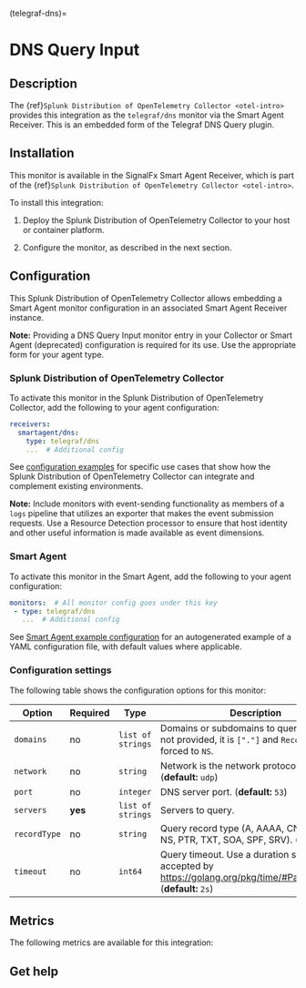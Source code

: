 (telegraf-dns)=

# DNS Query Input

<meta name="description" content="Use this Splunk Observability Cloud integration for the Telegraf DNS monitor. See benefits, install, configuration, and metrics">

## Description

The {ref}`Splunk Distribution of OpenTelemetry Collector <otel-intro>` provides this integration as the `telegraf/dns` monitor via the Smart Agent Receiver. This is an embedded form of the Telegraf DNS Query plugin.

##  Installation

This monitor is available in the SignalFx Smart Agent Receiver, which is part of the {ref}`Splunk Distribution of OpenTelemetry Collector <otel-intro>`.

To install this integration:

1. Deploy the Splunk Distribution of OpenTelemetry Collector to your host or container platform.

2. Configure the monitor, as described in the next section.

## Configuration

This Splunk Distribution of OpenTelemetry Collector allows embedding a Smart Agent monitor configuration in an associated Smart Agent Receiver instance.

**Note:** Providing a DNS Query Input monitor entry in your Collector or Smart Agent (deprecated) configuration is required for its use. Use the appropriate form for your agent type.

### Splunk Distribution of OpenTelemetry Collector

To activate this monitor in the Splunk Distribution of OpenTelemetry Collector, add the following to your agent configuration:

```yaml
receivers:
  smartagent/dns:
    type: telegraf/dns
    ...  # Additional config
```

See <a href="https://github.com/signalfx/splunk-otel-collector/tree/main/examples" target="_blank">configuration examples</a> for specific use cases that show how the Splunk Distribution of OpenTelemetry Collector can integrate and complement existing environments.

**Note:** Include monitors with event-sending functionality as members of a `logs` pipeline that utilizes an exporter that makes the event submission requests. Use a Resource Detection processor to ensure that host identity and other useful information is made available as event dimensions.

### Smart Agent
To activate this monitor in the Smart Agent, add the following to your agent configuration:

```yaml
monitors:  # All monitor config goes under this key
 - type: telegraf/dns
   ...  # Additional config
```

See <a href="https://docs.splunk.com/Observability/gdi/smart-agent/smart-agent-resources.html#configure-the-smart-agent" target="_blank">Smart Agent example configuration</a> for an autogenerated example of a YAML configuration file, with default values where applicable.

### Configuration settings 

The following table shows the configuration options for this monitor:

| Option | Required | Type | Description |
| --- | --- | --- | --- |
| `domains` | no | `list of strings` | Domains or subdomains to query. If this is not provided, it is `["."]` and `RecordType` is forced to `NS`. |
| `network` | no | `string` | Network is the network protocol name. (**default:** `udp`) |
| `port` | no | `integer` | DNS server port. (**default:** `53`) |
| `servers` | **yes** | `list of strings` | Servers to query. |
| `recordType` | no | `string` | Query record type (A, AAAA, CNAME, MX, NS, PTR, TXT, SOA, SPF, SRV). (**default:** `NS`) |
| `timeout` | no | `int64` | Query timeout. Use a duration string that is accepted by https://golang.org/pkg/time/#ParseDuration. (**default:** `2s`) |

## Metrics
The following metrics are available for this integration:

<div class="metrics-yaml" url="https://raw.githubusercontent.com/signalfx/signalfx-agent/main/pkg/monitors/telegraf/monitors/dns/metadata.yaml"></div>

## Get help

```{include} /_includes/troubleshooting.md
```